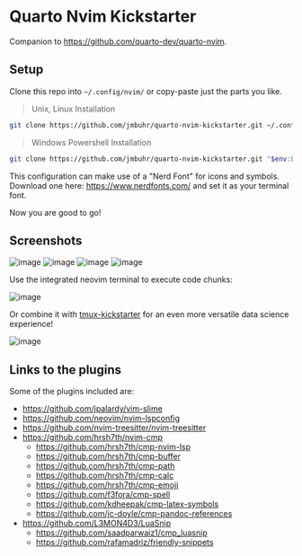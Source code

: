 # Quarto Nvim Kickstarter

Companion to <https://github.com/quarto-dev/quarto-nvim>.

## Setup

Clone this repo into `~/.config/nvim/` or copy-paste just the parts you like.

> Unix, Linux Installation

```bash
git clone https://github.com/jmbuhr/quarto-nvim-kickstarter.git ~/.config/nvim
```

> Windows Powershell Installation

```bash
git clone https://github.com/jmbuhr/quarto-nvim-kickstarter.git "$env:LOCALAPPDATA\nvim"
```

This configuration can make use of a "Nerd Font" for icons and symbols.
Download one here: <https://www.nerdfonts.com/> and set it as your terminal font.

Now you are good to go!

## Screenshots

![image](https://user-images.githubusercontent.com/17450586/210392216-a99815ac-1872-4c48-bf24-5a50df14c6d2.png)
![image](https://user-images.githubusercontent.com/17450586/210392419-3ee2b3e3-e805-4e36-99ab-6922abe3a66b.png)
![image](https://user-images.githubusercontent.com/17450586/210392573-57c0ad1c-5db0-4f2a-9119-608bd2398494.png)
![image](https://user-images.githubusercontent.com/17450586/210392838-1c643a65-e792-4a54-bbdb-3ae959995a79.png)

Use the integrated neovim terminal to execute code chunks:

![image](https://user-images.githubusercontent.com/17450586/211403680-c60e8e89-ea9b-48bd-881d-37df2bc924a3.png)

Or combine it with [tmux-kickstarter](https://github.com/jmbuhr/tmux-kickstarter) for an even more versatile data science experience!

![image](https://user-images.githubusercontent.com/17450586/210393754-04404e62-15ab-4cb2-afba-deeefc3fec9e.png)


## Links to the plugins

Some of the plugins included are:

- <https://github.com/jpalardy/vim-slime>
- <https://github.com/neovim/nvim-lspconfig>
- <https://github.com/nvim-treesitter/nvim-treesitter>
- <https://github.com/hrsh7th/nvim-cmp>
  - <https://github.com/hrsh7th/cmp-nvim-lsp>
  - <https://github.com/hrsh7th/cmp-buffer>
  - <https://github.com/hrsh7th/cmp-path>
  - <https://github.com/hrsh7th/cmp-calc>
  - <https://github.com/hrsh7th/cmp-emoji>
  - <https://github.com/f3fora/cmp-spell>
  - <https://github.com/kdheepak/cmp-latex-symbols>
  - <https://github.com/jc-doyle/cmp-pandoc-references>
- <https://github.com/L3MON4D3/LuaSnip>
  - <https://github.com/saadparwaiz1/cmp_luasnip>
  - <https://github.com/rafamadriz/friendly-snippets>
